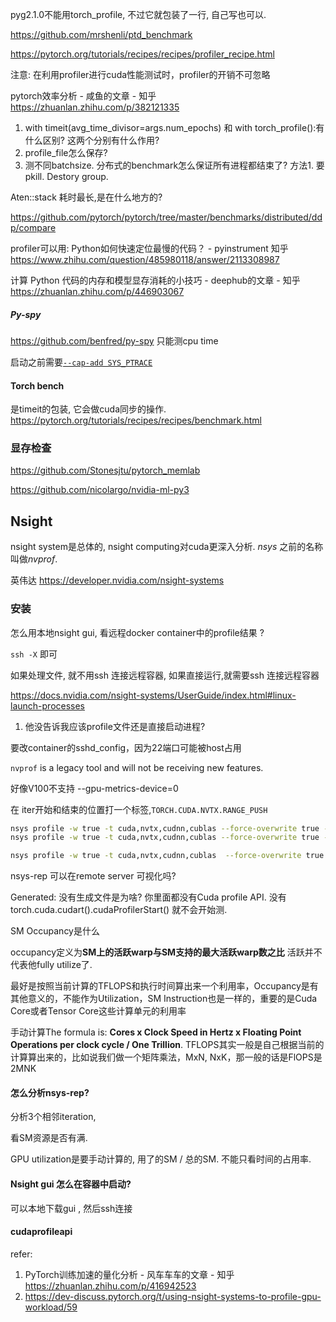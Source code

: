 pyg2.1.0不能用torch_profile, 不过它就包装了一行, 自己写也可以. 

https://github.com/mrshenli/ptd_benchmark

https://pytorch.org/tutorials/recipes/recipes/profiler_recipe.html 

注意: 在利用profiler进行cuda性能测试时，profiler的开销不可忽略

pytorch效率分析 - 咸鱼的文章 - 知乎 https://zhuanlan.zhihu.com/p/382121335

1. with timeit(avg_time_divisor=args.num_epochs) 和  with torch_profile():有什么区别? 这两个分别有什么作用? 
2. profile_file怎么保存?  
3. 测不同batchsize.  分布式的benchmark怎么保证所有进程都结束了? 方法1. 要pkill.  Destory group. 

Aten::stack 耗时最长,是在什么地方的? 

https://github.com/pytorch/pytorch/tree/master/benchmarks/distributed/ddp/compare

profiler可以用: Python如何快速定位最慢的代码？ - pyinstrument   知乎 https://www.zhihu.com/question/485980118/answer/2113308987

计算 Python 代码的内存和模型显存消耗的小技巧 - deephub的文章 - 知乎 https://zhuanlan.zhihu.com/p/446903067

##### Py-spy

https://github.com/benfred/py-spy  只能测cpu time

启动之前需要[`--cap-add SYS_PTRACE`](https://docs.docker.com/engine/security/seccomp/)

#### Torch bench

是timeit的包装, 它会做cuda同步的操作. https://pytorch.org/tutorials/recipes/recipes/benchmark.html 

### 显存检查

https://github.com/Stonesjtu/pytorch_memlab

https://github.com/nicolargo/nvidia-ml-py3 



## Nsight

nsight system是总体的, nsight computing对cuda更深入分析. *nsys* 之前的名称叫做*nvprof*.

英伟达 https://developer.nvidia.com/nsight-systems

### 安装

怎么用本地nsight gui, 看远程docker container中的profile结果 ?

`ssh -X` 即可

如果处理文件, 就不用ssh 连接远程容器, 如果直接运行,就需要ssh 连接远程容器

https://docs.nvidia.com/nsight-systems/UserGuide/index.html#linux-launch-processes 

1. 他没告诉我应该profile文件还是直接启动进程? 

要改container的sshd_config，因为22端口可能被host占用

`nvprof` is a legacy tool and will not be receiving new features. 

好像V100不支持 --gpu-metrics-device=0

在 iter开始和结束的位置打一个标签,`TORCH.CUDA.NVTX.RANGE_PUSH `  

```bash
nsys profile -w true -t cuda,nvtx,cudnn,cublas --force-overwrite true -x true -o wikitgn python train.py --data WIKI --config ./config/TGN.yml
nsys profile -w true -t cuda,nvtx,cudnn,cublas --force-overwrite true -x true -o ugache python dgl_sample.py  --data WIKI --config ./config/TGN.yml 

nsys profile -w true -t cuda,nvtx,cudnn,cublas  --force-overwrite true -x true -o disttgl torchrun --nnodes=1 --nproc_per_node=2 --rdzv_id=0 --rdzv_backend=c10d train.py --data WIKI --group 1 --minibatch_parallelism 2
```

nsys-rep 可以在remote server 可视化吗? 

Generated: 没有生成文件是为啥? 你里面都没有Cuda profile API. 没有torch.cuda.cudart().cudaProfilerStart() 就不会开始测. 



SM Occupancy是什么

occupancy定义为**SM上的活跃warp与SM支持的最大活跃warp数之比**  活跃并不代表他fully utilize了. 

最好是按照当前计算的TFLOPS和执行时间算出来一个利用率，Occupancy是有其他意义的，不能作为Utilization，SM Instruction也是一样的，重要的是Cuda Core或者Tensor Core这些计算单元的利用率

手动计算The formula is: **Cores x Clock Speed in Hertz x Floating Point Operations per clock cycle / One Trillion**.    TFLOPS其实一般是自己根据当前的计算算出来的，比如说我们做一个矩阵乘法，MxN, NxK，那一般的话是FlOPS是2MNK



#### 怎么分析nsys-rep?

分析3个相邻iteration, 

看SM资源是否有满. 

GPU utilization是要手动计算的, 用了的SM / 总的SM. 不能只看时间的占用率. 



#### Nsight gui 怎么在容器中启动?

可以本地下载gui , 然后ssh连接

#### cudaprofileapi



refer:

1. PyTorch训练加速的量化分析 - 风车车车的文章 - 知乎 https://zhuanlan.zhihu.com/p/416942523
2. https://dev-discuss.pytorch.org/t/using-nsight-systems-to-profile-gpu-workload/59
